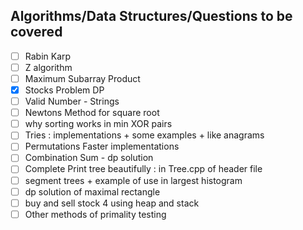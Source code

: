 ## Algorithms/Data Structures/Questions to be covered

- [ ] Rabin Karp
- [ ] Z algorithm
- [ ] Maximum Subarray Product
- [x] Stocks Problem DP
- [ ] Valid Number - Strings
- [ ] Newtons Method for square root
- [ ] why sorting works in min XOR pairs
- [ ] Tries : implementations + some examples + like anagrams
- [ ] Permutations Faster implementations
- [ ] Combination Sum - dp solution
- [ ] Complete Print tree beautifully : in Tree.cpp of header file
- [ ] segment trees + example of use in largest histogram
- [ ] dp solution of maximal rectangle
- [ ] buy and sell stock 4 using heap and stack
- [ ] Other methods of primality testing
